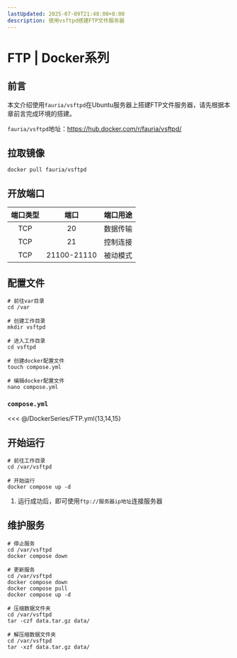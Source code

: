 ```yaml
---
lastUpdated: 2025-07-09T21:48:00+8:00
description: 使用vsftpd搭建FTP文件服务器
---
```


# FTP | Docker系列

## 前言

本文介绍使用`fauria/vsftpd`在Ubuntu服务器上搭建FTP文件服务器，请先根据本章前言完成环境的搭建。

`fauria/vsftpd`地址：<https://hub.docker.com/r/fauria/vsftpd/>

## 拉取镜像

```shell
docker pull fauria/vsftpd
```

## 开放端口

| 端口类型 |    端口     | 端口用途 |
| :------: | :---------: | :------: |
|   TCP    |     20      | 数据传输 |
|   TCP    |     21      | 控制连接 |
|   TCP    | 21100-21110 | 被动模式 |

## 配置文件

```shell
# 前往var目录
cd /var

# 创建工作目录
mkdir vsftpd

# 进入工作目录
cd vsftpd

# 创建docker配置文件
touch compose.yml

# 编辑docker配置文件
nano compose.yml
```

### `compose.yml`

<<< @/DockerSeries/FTP.yml{13,14,15}

## 开始运行

```shell
# 前往工作目录
cd /var/vsftpd

# 开始运行
docker compose up -d
```

1. 运行成功后，即可使用`ftp://服务器ip地址`连接服务器

## 维护服务

```shell
# 停止服务
cd /var/vsftpd
docker compose down

# 更新服务
cd /var/vsftpd
docker compose down
docker compose pull
docker compose up -d

# 压缩数据文件夹
cd /var/vsftpd
tar -czf data.tar.gz data/

# 解压缩数据文件夹
cd /var/vsftpd
tar -xzf data.tar.gz data/
```
